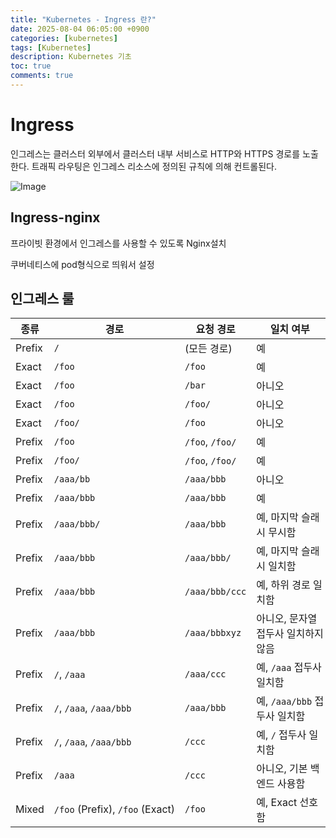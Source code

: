 ```yaml
---
title: "Kubernetes - Ingress 란?"
date: 2025-08-04 06:05:00 +0900
categories: [kubernetes]
tags: [Kubernetes]
description: Kubernetes 기초
toc: true
comments: true
---
```


# Ingress 

인그레스는 클러스터 외부에서 클러스터 내부 서비스로 HTTP와 HTTPS 경로를 노출한다. 트래픽 라우팅은 인그레스 리소스에 정의된 규칙에 의해 컨트롤된다.

![Image](https://prod-files-secure.s3.us-west-2.amazonaws.com/e6db513d-ec54-40ff-aa74-2487b0bcfe15/8e23b497-f666-4afc-95a3-bec229baaa4c/Untitled.png?X-Amz-Algorithm=AWS4-HMAC-SHA256&X-Amz-Content-Sha256=UNSIGNED-PAYLOAD&X-Amz-Credential=ASIAZI2LB466X63OFAQG%2F20250804%2Fus-west-2%2Fs3%2Faws4_request&X-Amz-Date=20250804T071408Z&X-Amz-Expires=3600&X-Amz-Security-Token=IQoJb3JpZ2luX2VjEAcaCXVzLXdlc3QtMiJHMEUCIFFeIecW48Rm59AtUbObtE4vnAcQlpg3rOYi3lmf3eSAAiEAoCswbeCC7pTdLxPsl5av%2BFtSKt4lHx6ffteCUav%2BLqUq%2FwMIQBAAGgw2Mzc0MjMxODM4MDUiDHrOBtxGc%2B13XPGVKSrcA2Ip31JKd5GhqeVvJC94X0KIIIY7NHABhK0uOkyxl7UKIKhZos%2B1T12AnJ08KvBgMkbsS9Zih88mKbMJYsVBr1kdIOpU1RCDwHkRZ1O9WHTc7z2azLM8s%2FK%2BUNMp6v3BHOllAQjazcdWuJU5JyceeGK1up9e71bM%2BYmgCk9M5GZbk3aslYT0UvJ32UqC7cuRfpmLneYks1UDxGzE6OBVZgEhBtLqzJxRk5SsI0IZTlwN3wvmg3Gxpg218YTNR1Gd6Fkep%2FfLhvDPFlNMPms7AIvJOVWrkd9UXC6u6MWjRacnNlZ4jD%2FbekVcvOB2GubgsOSJfLI8aKwqVIYERntAzAUKRA2yRBWScBRcb%2BVyYCOjTadXvmSeoMQGN%2Bf5Y6dfg3ZU4HQe2fqUhmOqHHrxnSWf2wmc3Xkbea0L5KYTW%2BRSkvOd46xqp2IoFNuOOso43AJNwB4dpiqj09F4peozXvJ%2BbsbrnZl2yWJQgY0lx1OepW6F7CNDtETBol1pLdidCm7pekOWIzYlMJ1%2BElqLLbj8%2FJQqKHwRlCcAtUPAwZM%2BUXrxDL%2FQt26JvT2xLdcXicjVxnGvzzoqLanV08%2BVouUSb%2Btp8LNFXDlgUkul%2BXkTB7l8wYI1pmA8nTHVMOO3wcQGOqUBXTUvOTdJnWcINJihxiwKV2EFxgGWBwIZHgjh04Y4svZGvFT8sYgbMSQiwBIp7rN2gMSxJYJRUT7CxHBfUXGTTXHfWv5Cmh4QqIuKbIHhMCUnxKvYMl4EHHRepUR%2FKdqcoKn5%2F56VYSxCpLUUUePqusNfuGnxmM3YysgmMG1sCcbIlGaWO0%2Bg8Osnhd8ZYD6z8AQ1yzJK8cJ5%2BzaglIHt90OHOCqN&X-Amz-Signature=fe6ca896c8ff58561760c5adf7d47127e23a9c09355b2901667308e555f5fa86&X-Amz-SignedHeaders=host&x-amz-checksum-mode=ENABLED&x-id=GetObject)

## Ingress-nginx 

프라이빗 환경에서 인그레스를 사용할 수 있도록 Nginx설치

쿠버네티스에 pod형식으로 띄워서 설정

## 인그레스 룰

| 종류 | 경로 | 요청 경로 | 일치 여부 |
| --- | --- | --- | --- |
| Prefix | `/` | (모든 경로) | 예 |
| Exact | `/foo` | `/foo` | 예 |
| Exact | `/foo` | `/bar` | 아니오 |
| Exact | `/foo` | `/foo/` | 아니오 |
| Exact | `/foo/` | `/foo` | 아니오 |
| Prefix | `/foo` | `/foo`, `/foo/` | 예 |
| Prefix | `/foo/` | `/foo`, `/foo/` | 예 |
| Prefix | `/aaa/bb` | `/aaa/bbb` | 아니오 |
| Prefix | `/aaa/bbb` | `/aaa/bbb` | 예 |
| Prefix | `/aaa/bbb/` | `/aaa/bbb` | 예, 마지막 슬래시 무시함 |
| Prefix | `/aaa/bbb` | `/aaa/bbb/` | 예, 마지막 슬래시 일치함 |
| Prefix | `/aaa/bbb` | `/aaa/bbb/ccc` | 예, 하위 경로 일치함 |
| Prefix | `/aaa/bbb` | `/aaa/bbbxyz` | 아니오, 문자열 접두사 일치하지 않음 |
| Prefix | `/`, `/aaa` | `/aaa/ccc` | 예, `/aaa` 접두사 일치함 |
| Prefix | `/`, `/aaa`, `/aaa/bbb` | `/aaa/bbb` | 예, `/aaa/bbb` 접두사 일치함 |
| Prefix | `/`, `/aaa`, `/aaa/bbb` | `/ccc` | 예, `/` 접두사 일치함 |
| Prefix | `/aaa` | `/ccc` | 아니오, 기본 백엔드 사용함 |
| Mixed | `/foo` (Prefix), `/foo` (Exact) | `/foo` | 예, Exact 선호함 |


